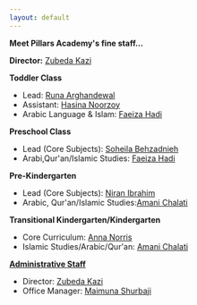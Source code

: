```yaml
---
layout: default
---
```

<b>Meet Pillars Academy's fine staff...</b>

<b>Director:</b> [Zubeda Kazi](./ZK)

<b>Toddler Class</b>

* Lead: [Runa Arghandewal](./RA)
* Assistant: [Hasina Noorzoy](./HN)
* Arabic Language & Islam: [Faeiza Hadi](./FH)

<b>Preschool Class</b>

* Lead (Core Subjects): [Soheila Behzadnieh](./SB)
* Arabi,Qur'an/Islamic Studies: [Faeiza Hadi](./FH)

<b>Pre-Kindergarten</b> 

* Lead (Core Subjects): [Niran Ibrahim](./NI)
* Arabic, Qur'an/Islamic Studies:[Amani Chalati](./AC)

<b>Transitional Kindergarten/Kindergarten</b>

* Core Curriculum: [Anna Norris](./AN)
* Islamic Studies/Arabic/Qur'an: [Amani Chalati](./AC)

<b><u>Administrative Staff</u></b>

* Director: [Zubeda Kazi](./ZK)
* Office Manager: [Maimuna Shurbaji](./MS)


